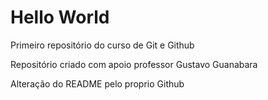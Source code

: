 # Hello World
 Primeiro repositório do curso de Git e Github

 Repositório criado com apoio professor Gustavo Guanabara
 
 Alteração do README pelo proprio Github
